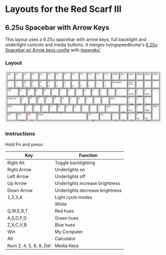 # Layouts for the Red Scarf III

## 6.25u Spacebar with Arrow Keys
This layout uses a 6.25u spacebar with arrow keys, full backlight and underlight controls and media buttons.  It merges livingspeedbump's [6.25u Spacebar w/ Arrow keys config](https://www.massdrop.com/talk/732/programming-the-red-scarf-keyboards) with [teawreks'](https://gist.github.com/teawrecks/e9d8f1b5b345e1d17f921dae72d642d9)
### Layout
![625u-arrows-layout](625u-arrows-layout.jpg)
### Instructions
Hold Fn and press:

Key | Function
--- | ---
Right Alt | Toggle backlighting
Right Arrow | Underlights on
Left Arrow | Underlights off
Up Arrow | Underlights increase brightness
Down Arrow | Underlights decrease brightness
1,2,3,4 | Light cycle modes
\` | White
Q,W,E,R,T | Red hues
A,S,D,F,G | Green hues
Z,X,C,V,B | Blue hues
Win | My Computer
Alt | Calculator
Num 2, 4, 5, 6, 8, Del | Media Keys
